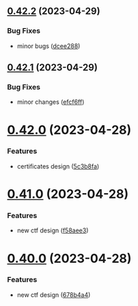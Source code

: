 ## [0.42.2](https://github.com/thecyberworld/thecyberhub.org/compare/v0.42.1...v0.42.2) (2023-04-29)


### Bug Fixes

* minor bugs ([dcee288](https://github.com/thecyberworld/thecyberhub.org/commit/dcee2883d16f652a53e4a58951295a2bd279af52))



## [0.42.1](https://github.com/thecyberworld/thecyberhub.org/compare/v0.42.0...v0.42.1) (2023-04-29)


### Bug Fixes

* minor changes ([efcf6ff](https://github.com/thecyberworld/thecyberhub.org/commit/efcf6ffa27f5926f40ec487e34508d93a844046c))



# [0.42.0](https://github.com/thecyberworld/thecyberhub.org/compare/v0.41.0...v0.42.0) (2023-04-28)


### Features

* certificates design ([5c3b8fa](https://github.com/thecyberworld/thecyberhub.org/commit/5c3b8faca45a105812a30d47c839280a011b0ba7))



# [0.41.0](https://github.com/thecyberworld/thecyberhub.org/compare/v0.40.0...v0.41.0) (2023-04-28)


### Features

* new ctf design ([f58aee3](https://github.com/thecyberworld/thecyberhub.org/commit/f58aee34aeccd1b252ebdc0fa5fc2a67c701613e))



# [0.40.0](https://github.com/thecyberworld/thecyberhub.org/compare/v0.39.4...v0.40.0) (2023-04-28)


### Features

* new ctf design ([678b4a4](https://github.com/thecyberworld/thecyberhub.org/commit/678b4a47dc1ec13fae789869cffbee6cf4b92987))



